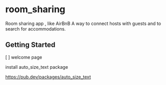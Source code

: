 # room_sharing

Room sharing app , like AirBnB
A way to connect hosts with guests and to search for accommodations.

## Getting Started
[ ] welcome page

install auto_size_text package

https://pub.dev/packages/auto_size_text


 